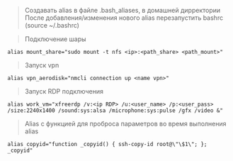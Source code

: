 > Создавать alias в файле .bash_aliases, в домашней дирректории
> После добавления/изменения нового alias перезапустить bashrc (source ~/.bashrc)

> Подключение шары
```
alias mount_share="sudo mount -t nfs <ip>:<path_share> <path_mount>"
```

> Запуск vpn
```
alias vpn_aerodisk="nmcli connection up <name vpn>"
```

> Запуск RDP подключения
```
alias work_vm="xfreerdp /v:<ip RDP> /u:<user_name> /p:<user_pass> /size:2240x1400 /sound:sys:alsa /microphone:sys:pulse /gfx /video &"
```

> Alias с функцией для проброса параметров во время выполнения alias
```
alias copyid="function _copyid() { ssh-copy-id root@\"\$1\"; }; _copyid" 
```
